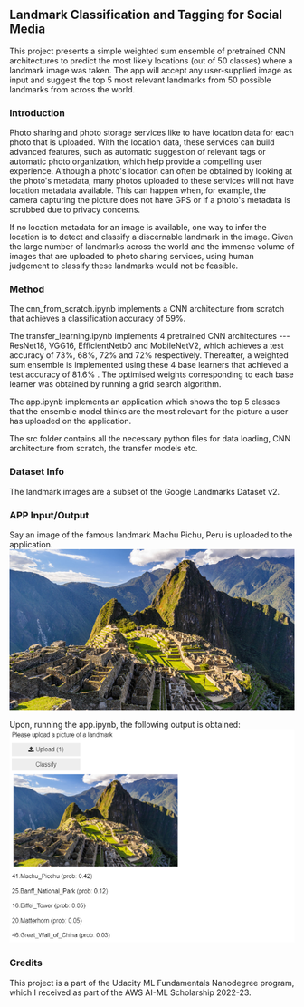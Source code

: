 ## Landmark Classification and Tagging for Social Media

This project presents a simple weighted sum ensemble of pretrained CNN architectures to predict the most likely locations (out of 50 classes) where a landmark image was taken. The app will accept any user-supplied image as input and suggest the top 5 most relevant landmarks from 50 possible landmarks from across the world.


### Introduction

Photo sharing and photo storage services like to have location data for each photo that is uploaded. With the location data, these services can build advanced features, such as automatic suggestion of relevant tags or automatic photo organization, which help provide a compelling user experience. Although a photo's location can often be obtained by looking at the photo's metadata, many photos uploaded to these services will not have location metadata available. This can happen when, for example, the camera capturing the picture does not have GPS or if a photo's metadata is scrubbed due to privacy concerns.

If no location metadata for an image is available, one way to infer the location is to detect and classify a discernable landmark in the image. Given the large number of landmarks across the world and the immense volume of images that are uploaded to photo sharing services, using human judgement to classify these landmarks would not be feasible.

### Method

The cnn_from_scratch.ipynb implements a CNN architecture from scratch that achieves a classification accuracy of 59%.

The transfer_learning.ipynb implements 4 pretrained CNN architectures --- ResNet18, VGG16, EfficientNetb0 and MobileNetV2, which achieves a test accuracy of 73%, 68%, 72% and 72% respectively. Thereafter, a weighted sum ensemble is implemented using these 4 base learners that achieved a test accuracy of 81.6% . The optimised weights corresponding to each base learner was obtained by running a grid search algorithm.

The app.ipynb implements an application which shows the top 5 classes that the ensemble model thinks are the most relevant for the picture a user has uploaded on the application.

The src folder contains all the necessary python files for data loading, CNN architecture from scratch, the transfer models etc.


### Dataset Info

The landmark images are a subset of the Google Landmarks Dataset v2.

### APP Input/Output

Say an image of the famous landmark Machu Pichu, Peru is uploaded to the application. 
![Input Image](Machu_Picchu_Input.jpg)

Upon, running the app.ipynb, the following output is obtained:
![Output Image](Machu_Picchu_Model_Prediction.png)

### Credits

This project is a part of the Udacity ML Fundamentals Nanodegree program, which I received as part of the AWS AI-ML Scholarship 2022-23.
